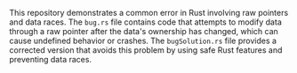 This repository demonstrates a common error in Rust involving raw pointers and data races. The `bug.rs` file contains code that attempts to modify data through a raw pointer after the data's ownership has changed, which can cause undefined behavior or crashes.  The `bugSolution.rs` file provides a corrected version that avoids this problem by using safe Rust features and preventing data races.